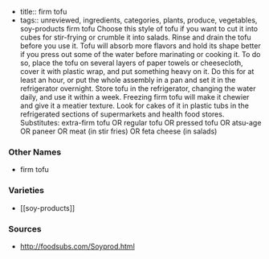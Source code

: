 - title:: firm tofu
- tags:: unreviewed, ingredients, categories, plants, produce, vegetables, soy-products
firm tofu Choose this style of tofu if you want to cut it into cubes for stir-frying or crumble it into salads. Rinse and drain the tofu before you use it. Tofu will absorb more flavors and hold its shape better if you press out some of the water before marinating or cooking it. To do so, place the tofu on several layers of paper towels or cheesecloth, cover it with plastic wrap, and put something heavy on it. Do this for at least an hour, or put the whole assembly in a pan and set it in the refrigerator overnight. Store tofu in the refrigerator, changing the water daily, and use it within a week. Freezing firm tofu will make it chewier and give it a meatier texture. Look for cakes of it in plastic tubs in the refrigerated sections of supermarkets and health food stores. Substitutes: extra-firm tofu OR regular tofu OR pressed tofu OR atsu-age OR paneer OR meat (in stir fries) OR feta cheese (in salads)

### Other Names

* firm tofu

### Varieties

* [[soy-products]]

### Sources
* http://foodsubs.com/Soyprod.html
